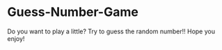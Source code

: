 # Guess-Number-Game

Do you want to play a little? Try to guess the random number!! Hope you enjoy!
